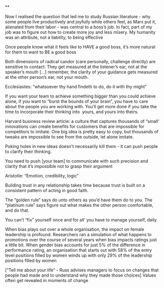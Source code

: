 **

Now I realised the question that led me to study Russian literature - why some people live productively and joyfully while others feel, as Marx put it, alienated from their labor - was central to a boss’s job. In fact, part of my job was to figure out how to create more joy and less misery. My humanity was an attribute, not a liability, to being effective

  
  

Once people know what it feels like to HAVE a good boss, it’s more natural for them to want to BE a good boss

  
  

Both dimensions of radical candor (care personally, challenge directly) are sensitive to contact. They get measured at the listener’s ear, not at the speaker’s mouth \[…\] remember, the clarity of your guidance gets measured at the other person’s ear, not your mouth.

  
  

Ecclesiastes: “whatsoever thy hand findeth to do, do it with thy might”

  
  

If you want your team to achieve something bigger than you could achieve alone, if you want to “burst the bounds of your brain”, you have to care about the people you are working with. You’ll get more done if you take the time to incorporate their thinking into  yours, and yours into theirs.

  
  

Harvard business review article: a culture that captures thousands of “small’ innovations can create benefits for customers that are impossible for competitors to imitate. One big idea is pretty easy to copy, but thousands of tweaks are impossible to see from the outside, let alone imitate.

  
  

Poking holes in new ideas doesn’t necessarily kill them - it can push people to clarify their thinking.

  
  

You need to push \[your team\] to communicate with such precision and clarity that it’s impossible not to grasp their argument

  
  

Aristotle: “Emotion, credibility, logic”

  
  

Building trust in any relationship takes time because trust is built on a consistent pattern of acting in good faith.

  
  

The “golden rule” says do unto others as you’d have them do to you. The “platinum rule” says figure out what makes the other person comfortable, and do that.

  
  

You can’t “fix” yourself once and for all’ you have to manage yourself, daily.

  
  

When bias plays out over a whole organisation, the impact on female leadership is profound. Researchers ran a simulation of what happens to promotions over the course of several years when bias impacts ratings just a little bit. When gender bias accounts for just 5% of the difference in performance rating, an organisation that starts out with 58% of the entry level positions filled by women winds up with only 29% of the leadership positions filled by women

\[“Tell me about your life” - Russ advises managers to focus on changes that people had made and to understand why they made those choices\] Values often get revealed in moments of change